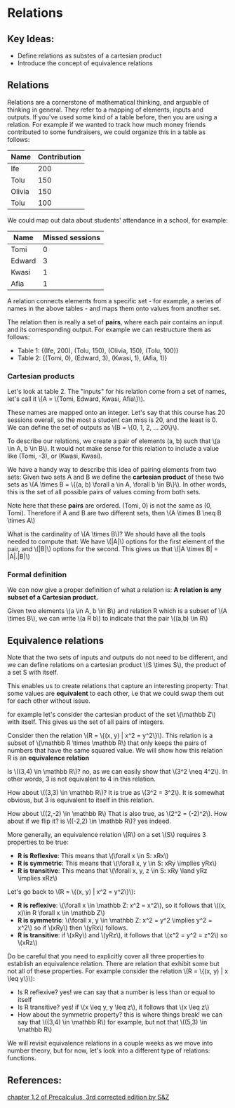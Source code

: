 # Relations

## Key Ideas:
- Define relations as substes of a cartesian product
- Introduce the concept of equivalence relations

## Relations

Relations are a cornerstone of mathematical thinking, and arguable of thinking in general. They refer to a mapping of elements, inputs and outputs. If you've used some kind of a table before, then you are using a relation. For example if we wanted to track how much money friends contributed to some fundraisers, we could organize this in a table as follows:

|Name| Contribution|
|-|-|
| Ife | 200|
| Tolu | 150 |
| Olivia | 150 |
| Tolu | 100 |

We could map out data about students' attendance in a school, for example:

|Name|Missed sessions|
|-|-|
| Tomi | 0 |
| Edward | 3 |
| Kwasi | 1 |
| Afia | 1 |

A relation connects elements from a specific set - for example, a series of names in the above tables - and maps them onto values from another set. 

The relation then is really a set of **pairs**, where each pair contains an input and its corresponding output. For example we can restructure them as follows: 
- Table 1: {(Ife, 200), (Tolu, 150), (Olivia, 150), (Tolu, 100)}
- Table 2: {(Tomi, 0), (Edward, 3), (Kwasi, 1), (Afia, 1)}

### Cartesian products
Let's look at table 2. The "inputs" for his relation come from a set of names, let's call it \\(A = \\{Tomi, Edward, Kwasi, Afia\\}\\).

These names are mapped onto an integer. Let's say that this course has 20 sessions overall, so the most a student can miss is 20, and the least is 0. We can define the set of outputs as \\(B = \\{0, 1, 2, ... 20\\}\\).

To describe our relations, we create a pair of elements (a, b) such that \\(a \in A, b \in B\\). It would not make sense for this relation to include a value like (Tomi, -3), or (Kwasi, Kwasi). 

We have a handy way to describe this idea of pairing elements from two sets: Given two sets A and B we define the **cartesian product** of these two sets as \\(A \times B = \\{(a, b) \forall a \in A, \forall b \in B\\}\\). In other words, this is the set of all possible pairs of values coming from both sets. 

Note here that these **pairs** are ordered. (Tomi, 0) is not the same as (0, Tomi). Therefore if A and B are two different sets, then \\(A \times B \neq B \times A\\)

What is the cardinality of \\(A \times B\\)? We should have all the tools needed to compute that: We have \\(|A|\\) options for the first element of the pair, and \\(|B|\\) options for the second. This gives us that \\(|A \times B| = |A|.|B|\\)

### Formal definition

We can now give a proper definition of what a relation is: **A relation is any subset of a Cartesian product.** 

Given two elements \\(a \in A, b \in B\\) and relation R which is a subset of \\(A \times B\\), we can write \\(a R b\\) to indicate that the pair \\((a,b) \in R\\)

## Equivalence relations

Note that the two sets of inputs and outputs do not need to be different, and we can define relations on a cartesian product \\(S \times S\\), the product of a set S with itself.

This enables us to create relations that capture an interesting property: That some values are **equivalent** to each other, i.e that we could swap them out for each other without issue. 

for example let's consider the cartesian product of the set \\(\mathbb Z\\) with itself. This gives us the set of all pairs of integers. 

Consider then the relation \\(R = \\{(x, y) | x^2 = y^2\\}\\). This relation is a subset of \\(\mathbb R \times \mathbb R\\) that only keeps the pairs of numbers that have the same squared value. We will show how this relation R is an **equivalence relation**

Is \\((3,4) \in \mathbb R\\)? no, as we can easily show that \\(3^2 \neq 4^2\\). In other words, 3 is not equivalent to 4 in this relation.

How about \\((3,3) \in \mathbb R\\)? It is true as \\(3^2 = 3^2\\). It is somewhat obvious, but 3 is equivalent to itself in this relation.

How about \\((2,-2) \in \mathbb R\\) That is also true, as \\(2^2 = (-2)^2\\). How about if we flip it? is \\((-2,2) \in \mathbb R\\)? yes indeed.

More generally, an equivalence relation \\(R\\) on a set \\(S\\) requires 3 properties to be true:

- **R is Reflexive**: This means that \\(\forall x \in S: xRx\\)
- **R is symmetric**: This means that \\(\forall x, y \in S: xRy \implies yRx\\)
- **R is transitive**: This means that \\(\forall x, y, z \in S: xRy \land yRz \implies xRz\\)

Let's go back to \\(R = \\{(x, y) | x^2 = y^2\\}\\):

- **R is reflexive**: \\(\forall x \in \mathbb Z: x^2 = x^2\\), so it follows that  \\((x, x)\in R \forall x \in \mathbb Z\\)
- **R is symmetric**: \\(\forall x, y \in \mathbb Z: x^2 = y^2 \implies y^2 = x^2\\) so if \\(xRy\\) then \\(yRx\\) follows.
- **R is transitive**: if \\(xRy\\) and \\(yRz\\), it follows that \\(x^2 = y^2 = z^2\\) so \\(xRz\\)

Do be careful that you need to explicitly cover all three properties to establish an equivalence relation. There are relation that exhibit some but not all of these properties. For example consider the relation \\(R = \\{(x, y) | x \leq y\\}\\):

- Is R reflexive? yes! we can say that a number is less than or equal to itself
- Is R transitive? yes! if \\(x \leq y, y \leq z\\), it follows that \\(x \leq z\\)
- How about the symmetric property? this is where things break! we can say that \\((3,4) \in \mathbb R\\) for example, but not that \\((5,3) \in \mathbb R\\)

We will revisit equivalence relations in a couple weeks as we move into number theory, but for now, let's look into a different type of relations: functions.


## References:
[chapter 1.2 of Precalculus, 3rd corrected edition by S&Z](https://www.stitz-zeager.com/szprecalculus07042013.pdf)
